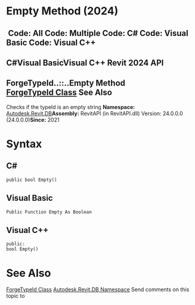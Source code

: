 # Empty Method (2024)

﻿
 Code: All Code: Multiple Code: C# Code: Visual Basic Code: Visual C++   
---  
C#Visual BasicVisual C++
Revit 2024 API  
---  
ForgeTypeId..::..Empty Method   
[ForgeTypeId Class](d9fcf276-9566-de83-2b0b-d89b65ccc8af.md "ForgeTypeId Class") See Also  
---  
Checks if the typeId is an empty string 
**Namespace:** [Autodesk.Revit.DB](87546ba7-461b-c646-cbb1-2cb8f5bff8b2.md "Autodesk.Revit.DB Namespace")**Assembly:** RevitAPI (in RevitAPI.dll) Version: 24.0.0.0 (24.0.0.0)**Since:** 2021 
# Syntax
C#  
---  
```text
public bool Empty()
```
  
Visual Basic  
---  
```text
Public Function Empty As Boolean
```
  
Visual C++  
---  
```text
public:
bool Empty()
```
  
# See Also
[ForgeTypeId Class](d9fcf276-9566-de83-2b0b-d89b65ccc8af.md "ForgeTypeId Class")
[Autodesk.Revit.DB Namespace](87546ba7-461b-c646-cbb1-2cb8f5bff8b2.md "Autodesk.Revit.DB Namespace")
Send comments on this topic to 